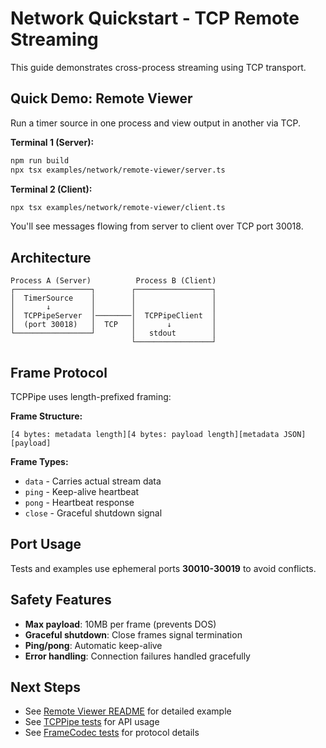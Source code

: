 # Network Quickstart - TCP Remote Streaming

This guide demonstrates cross-process streaming using TCP transport.

## Quick Demo: Remote Viewer

Run a timer source in one process and view output in another via TCP.

**Terminal 1 (Server):**
```bash
npm run build
npx tsx examples/network/remote-viewer/server.ts
```

**Terminal 2 (Client):**
```bash
npx tsx examples/network/remote-viewer/client.ts
```

You'll see messages flowing from server to client over TCP port 30018.

## Architecture

```
Process A (Server)          Process B (Client)
┌─────────────────┐        ┌─────────────────┐
│  TimerSource    │        │                 │
│       ↓         │        │                 │
│  TCPPipeServer  │────────│  TCPPipeClient  │
│  (port 30018)   │  TCP   │       ↓         │
└─────────────────┘        │   stdout        │
                           └─────────────────┘
```

## Frame Protocol

TCPPipe uses length-prefixed framing:

**Frame Structure:**
```
[4 bytes: metadata length][4 bytes: payload length][metadata JSON][payload]
```

**Frame Types:**
- `data` - Carries actual stream data
- `ping` - Keep-alive heartbeat
- `pong` - Heartbeat response
- `close` - Graceful shutdown signal

## Port Usage

Tests and examples use ephemeral ports **30010-30019** to avoid conflicts.

## Safety Features

- **Max payload**: 10MB per frame (prevents DOS)
- **Graceful shutdown**: Close frames signal termination
- **Ping/pong**: Automatic keep-alive
- **Error handling**: Connection failures handled gracefully

## Next Steps

- See [Remote Viewer README](../../examples/network/remote-viewer/README.md) for detailed example
- See [TCPPipe tests](../../tests/integration/tcpPipe.spec.ts) for API usage
- See [FrameCodec tests](../../tests/net/frame.spec.ts) for protocol details
